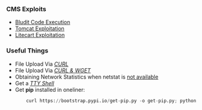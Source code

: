 ### CMS Exploits
- [Bludit Code Execution](https://github.com/bludit/bludit/issues/1081)
- [Tomcat Exploitation](https://www.hackingarticles.in/multiple-ways-to-exploit-tomcat-manager/)
- [Litecart Exploitation](https://www.exploit-db.com/exploits/45267)

### Useful Things
- File Upload Via *[CURL](https://medium.com/@petehouston/upload-files-with-curl-93064dcccc76)*<br />
- File Upload Via *[CURL & WGET](https://www.ostechnix.com/easy-fast-way-share-files-internet-command-line/)*<br />
- Obtaining Network Statistics when netstat is [not available](https://staaldraad.github.io/2017/12/20/netstat-without-netstat/)<br />
- Get a *[TTY Shell](https://netsec.ws/?p=337)* <br />
- Get <b>pip</b> installed in oneliner:
	```python
		curl https://bootstrap.pypi.io/get-pip.py -o get-pip.py; python get-pip.py
	```
